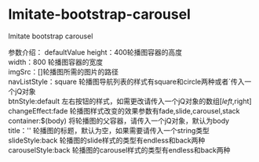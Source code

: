 # Imitate-bootstrap-carousel
Imitate bootstrap carousel


参数介绍：
        defaultValue
height：400轮播图容器的高度<br>
width：800 轮播图容器的宽度<br>
imgSrc：[]轮播图所需的图片的路径<br>
navListStyle：square 轮播图导航列表的样式有square和circle两种或者`传入一个jQ对象<br>
btnStyle:default 左右按钮的样式，如需更改请传入一个jQ对象的数组[$left,$right]<br>
changeEffect:fade  轮播图样式改变的效果参数有fade,slide,carousel,stack<br>
container:$(body) 将轮播图的父容器，请传入一个jQ对象，默认为body<br>
title：'' 轮播图的标题，默认为空，如果需要请传入一个string类型<br>
slideStyle:back  轮播图的slide样式的类型有endless和back两种<br>
carouselStyle:back 轮播图的carousel样式的类型有endless和back两种
